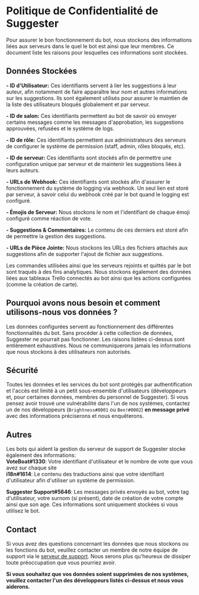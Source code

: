 # Politique de Confidentialité de Suggester
Pour assurer le bon fonctionnement du bot, nous stockons des informations liées aux serveurs dans le quel le bot est ainsi que leur membres. Ce document liste les raisons pour lesquelles ces informations sont stockées. 

## Données Stockées

**- ID d'Utilisateur:** Ces identifiants servent à lier les suggestions à leur auteur, afin notamment de faire apparaître leur nom et autres informations sur les suggestions. Ils sont également utilisés pour assurer le maintien de la liste des utilisateurs bloqués globalement et par serveur.

**- ID de salon:** Ces identifiants permettent au bot de savoir où envoyer certains messages comme les messages d'approbation, les suggestions approuvées, refusées et le système de logs.

**- ID de rôle:** Ces identifiants permettent aux administrateurs des serveurs de configurer le système de permission (staff, admin, rôles bloqués, etc).

**- ID de serveur:** Ces identifiants sont stockés afin de permettre une configuration unique par serveur et de maintenir les suggestions liées à leurs auteurs.

**- URLs de Webhook:** Ces identifiants sont stockés afin d'assurer le fonctionnement du système de logging via webhook. Un seul lien est storé par serveur, à savoir celui du webhook créé par le bot quand le logging est configuré.

**- Émojis de Serveur:** Nous stockons le nom et l'identifiant de chaque émoji configuré comme réaction de vote.

**- Suggestions & Commentaires:** Le contenu de ces derniers est storé afin de permettre la gestion des suggestions.

**- URLs de Pièce Jointe:** Nous stockons les URLs des fichiers attachés aux suggestions afin de supporter l'ajout de fichier aux suggestions.

Les commandes utilisées ainsi que les serveurs rejoints et quittés par le bot sont traqués à des fins analytiques. Nous stockons également des données liées aux tableaux Trello connectés au bot ainsi que les actions configurées (comme la création de carte).

## Pourquoi avons nous besoin et comment utilisons-nous vos données ?
Les données configurées servent au fonctionnement des différentes fonctionnalités du bot. Sans procéder à cette collection de données, Suggester ne pourrait pas fonctionner. Les raisons listées ci-dessus sont entièrement exhaustives. Nous ne communiquerons jamais les informations que nous stockons à des utilisateurs non autorisés. 

 
## Sécurité

Toutes les données et les services du bot sont protégés par authentification et l'accès est limité à un petit sous-ensemble d'utilisateurs (développeurs et, pour certaines données, membres du personnel de Suggester). Si vous pensez avoir trouvé une vulnérabilité dans l'un de nos systèmes, contactez un de nos développeurs (`Brightness#0001` ou `Ben!#0002`) **en message privé** avec des informations préciserons et nous enquêterons.

## Autres

Les bots qui aident la gestion du serveur de support de Suggester stocke également des informations:\
**VoteBoat#1330**: Votre identifiant d'utilisateur et le nombre de vote que vous avez sur chaque site\
**i18n#1614**: Le contenu des traductions ainsi que votre identifiant d'utilisateur afin d'utiliser un système de permission.

**Suggester Support#5646**: Les messages privés envoyés au bot, votre tag d'utilisateur, votre surnom (si présent), date de création de votre compte ainsi que son age. Ces informations sont uniquement stockées si vous utilisez le bot.


## Contact
Si vous avez des questions concernant les données que nous stockons ou les fonctions du bot, veuillez contacter un membre de notre équipe de support via le [serveur de support](https://suggester.js.org/support). Nous serons plus qu'heureux de dissiper toute préoccupation que vous pourriez avoir.

**Si vous souhaitez que vos données soient supprimées de nos systèmes, veuillez contacter l'un des développeurs listés ci-dessus et nous vous aiderons.**
